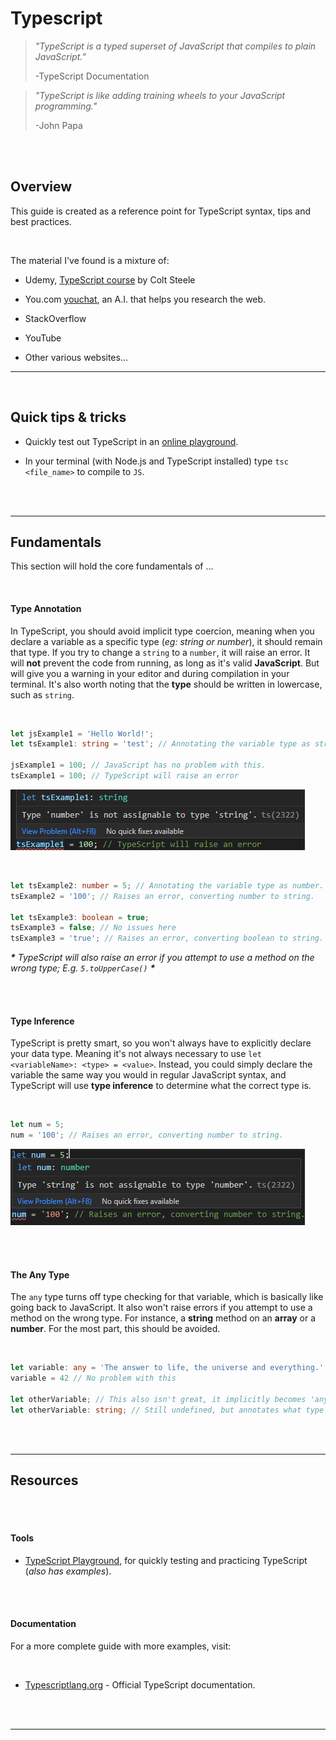 # **Typescript**

> _"TypeScript is a typed superset of JavaScript that compiles to plain JavaScript."_
>
> -TypeScript Documentation

> _"TypeScript is like adding training wheels to your JavaScript programming."_
>
> -John Papa

<br>
<br>

## **Overview**

This guide is created as a reference point for TypeScript syntax, tips and best practices.

<br>

The material I've found is a mixture of:

- Udemy, [TypeScript course](https://www.udemy.com/course/learn-typescript/) by Colt Steele

- You.com [youchat](https://you.com/search?q=who+are+you&tbm=youchat&cfr=chat), an A.I. that helps you research the web.

- StackOverflow

- YouTube

- Other various websites...

---

<br>

## **Quick tips & tricks**

- Quickly test out TypeScript in an [online playground](https://www.typescriptlang.org/play).

- In your terminal (with Node.js and TypeScript installed) type `tsc <file_name>` to compile to `JS`.

<br>
<br>

---

## **Fundamentals**

This section will hold the core fundamentals of ...

<br>

#### **Type Annotation**

In TypeScript, you should avoid implicit type coercion, meaning when you declare a variable as a specific type (_eg: string or number_), it should remain that type. If you try to change a `string` to a `number`, it will raise an error. It will **not** prevent the code from running, as long as it's valid **JavaScript**. But will give you a warning in your editor and during compilation in your terminal. It's also worth noting that the **type** should be written in lowercase, such as `string`.

<br>

```ts
let jsExample1 = 'Hello World!';
let tsExample1: string = 'test'; // Annotating the variable type as string.

jsExample1 = 100; // JavaScript has no problem with this.
tsExample1 = 100; // TypeScript will raise an error
```

![TypeScript raising an error in VS Code](./img/ts/typeError.png)

<br>

```ts
let tsExample2: number = 5; // Annotating the variable type as number.
tsExample2 = '100'; // Raises an error, converting number to string.

let tsExample3: boolean = true;
tsExample3 = false; // No issues here
tsExample3 = 'true'; // Raises an error, converting boolean to string.
```

_**\*** TypeScript will also raise an error if you attempt to use a method on the wrong type; E.g. `5.toUpperCase()` **\***_

<br>
<br>

#### **Type Inference**

TypeScript is pretty smart, so you won't always have to explicitly declare your data type. Meaning it's not always necessary to use `let <variableName>: <type> = <value>`. Instead, you could simply declare the variable the same way you would in regular JavaScript syntax, and TypeScript will use **type inference** to determine what the correct type is.

<br>

```ts
let num = 5;
num = '100'; // Raises an error, converting number to string.
```

![TypeScript raising an error in VS Code](./img/ts/typeError2.png)

<br>
<br>

#### **The Any Type**

The `any` type turns off type checking for that variable, which is basically like going back to JavaScript. It also won't raise errors if you attempt to use a method on the wrong type. For instance, a **string** method on an **array** or a **number**. For the most part, this should be avoided.

<br>

```ts
let variable: any = 'The answer to life, the universe and everything.'
variable = 42 // No problem with this

let otherVariable; // This also isn't great, it implicitly becomes 'any' type.
let otherVariable: string; // Still undefined, but annotates what type it will be later.
```

<br>
<br>

---

## **Resources**

<br>
<br>

#### **Tools**

- [TypeScript Playground](https://www.typescriptlang.org/play), for quickly testing and practicing TypeScript (_also has examples_).

<br>
<br>

#### **Documentation**

For a more complete guide with more examples, visit:

<br>

- [Typescriptlang.org](https://www.typescriptlang.org/docs/) - Official TypeScript documentation.

<br>
<br>

---
